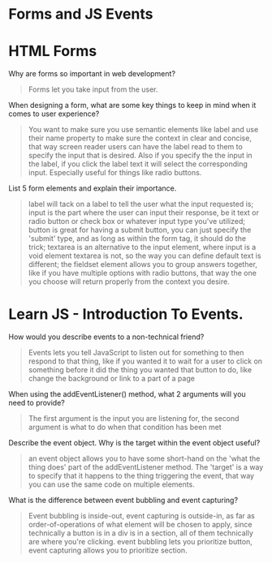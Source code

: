 # Forms and JS Events

# HTML Forms

Why are forms so important in web development?

> Forms let you take input from the user.

When designing a form, what are some key things to keep in mind when it comes to user experience?

> You want to make sure you use semantic elements like label and use their name property to make sure the context in clear and concise, that way screen reader users can have the label read to them to specify the input that is desired. Also if you specify the the input in the label, if you click the label text it will select the corresponding input. Especially useful for things like radio buttons.

List 5 form elements and explain their importance.

> label will tack on a label to tell the user what the input requested is; input is the part where the user can input their response, be it text or radio button or check box or whatever input type you've utilized; button is great for having a submit button, you can just specify the 'submit' type, and as long as within the form tag, it should do the trick; textarea is an alternative to the input element, where input is a void element textarea is not, so the way you can define default text is different; the fieldset element allows you to group answers together, like if you have multiple options with radio buttons, that way the one you choose will return properly from the context you desire.

# Learn JS - Introduction To Events.

How would you describe events to a non-technical friend?

> Events lets you tell JavaScript to listen out for something to then respond to that thing, like if you wanted it to wait for a user to click on something before it did the thing you wanted that button to do, like change the background or link to a part of a page

When using the addEventListener() method, what 2 arguments will you need to provide?

> The first argument is the input you are listening for, the second argument is what to do when that condition has been met

Describe the event object. Why is the target within the event object useful?

> an event object allows you to have some short-hand on the 'what the thing does' part of the addEventListener method. The 'target' is a way to specify that it happens to the thing triggering the event, that way you can use the same code on multiple elements.

What is the difference between event bubbling and event capturing?

> Event bubbling is inside-out, event capturing is outside-in, as far as order-of-operations of what element will be chosen to apply, since technically a button is in a div is in a section, all of them technically are where you're clicking. event bubbling lets you prioritize button, event capturing allows you to prioritize section.

